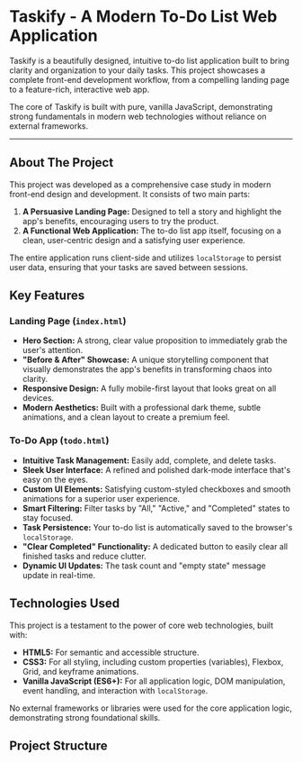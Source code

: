 # Taskify - A Modern To-Do List Web Application

Taskify is a beautifully designed, intuitive to-do list application built to bring clarity and organization to your daily tasks. This project showcases a complete front-end development workflow, from a compelling landing page to a feature-rich, interactive web app.

The core of Taskify is built with pure, vanilla JavaScript, demonstrating strong fundamentals in modern web technologies without reliance on external frameworks.

---

## About The Project

This project was developed as a comprehensive case study in modern front-end design and development. It consists of two main parts:

1.  **A Persuasive Landing Page:** Designed to tell a story and highlight the app's benefits, encouraging users to try the product.
2.  **A Functional Web Application:** The to-do list app itself, focusing on a clean, user-centric design and a satisfying user experience.

The entire application runs client-side and utilizes `localStorage` to persist user data, ensuring that your tasks are saved between sessions.

## Key Features

### Landing Page (`index.html`)
* **Hero Section:** A strong, clear value proposition to immediately grab the user's attention.
* **"Before & After" Showcase:** A unique storytelling component that visually demonstrates the app's benefits in transforming chaos into clarity.
* **Responsive Design:** A fully mobile-first layout that looks great on all devices.
* **Modern Aesthetics:** Built with a professional dark theme, subtle animations, and a clean layout to create a premium feel.

### To-Do App (`todo.html`)
* **Intuitive Task Management:** Easily add, complete, and delete tasks.
* **Sleek User Interface:** A refined and polished dark-mode interface that's easy on the eyes.
* **Custom UI Elements:** Satisfying custom-styled checkboxes and smooth animations for a superior user experience.
* **Smart Filtering:** Filter tasks by "All," "Active," and "Completed" states to stay focused.
* **Task Persistence:** Your to-do list is automatically saved to the browser's `localStorage`.
* **"Clear Completed" Functionality:** A dedicated button to easily clear all finished tasks and reduce clutter.
* **Dynamic UI Updates:** The task count and "empty state" message update in real-time.

## Technologies Used

This project is a testament to the power of core web technologies, built with:

* **HTML5:** For semantic and accessible structure.
* **CSS3:** For all styling, including custom properties (variables), Flexbox, Grid, and keyframe animations.
* **Vanilla JavaScript (ES6+):** For all application logic, DOM manipulation, event handling, and interaction with `localStorage`.

No external frameworks or libraries were used for the core application logic, demonstrating strong foundational skills.

## Project Structure
